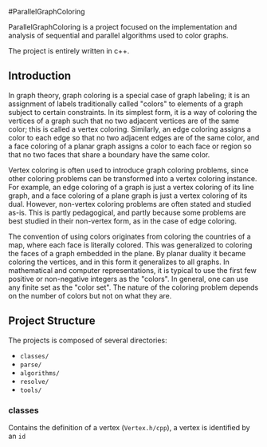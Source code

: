 #ParallelGraphColoring

ParallelGraphColoring is a project focused on the implementation and analysis of sequential and parallel algorithms used to color graphs.

The project is entirely written in c++.

## Introduction
In graph theory, graph coloring is a special case of graph labeling; it is an assignment of labels traditionally called "colors" to elements of a graph subject to certain constraints. In its simplest form, it is a way of coloring the vertices of a graph such that no two adjacent vertices are of the same color; this is called a vertex coloring. Similarly, an edge coloring assigns a color to each edge so that no two adjacent edges are of the same color, and a face coloring of a planar graph assigns a color to each face or region so that no two faces that share a boundary have the same color.

Vertex coloring is often used to introduce graph coloring problems, since other coloring problems can be transformed into a vertex coloring instance. For example, an edge coloring of a graph is just a vertex coloring of its line graph, and a face coloring of a plane graph is just a vertex coloring of its dual. However, non-vertex coloring problems are often stated and studied as-is. This is partly pedagogical, and partly because some problems are best studied in their non-vertex form, as in the case of edge coloring.

The convention of using colors originates from coloring the countries of a map, where each face is literally colored. This was generalized to coloring the faces of a graph embedded in the plane. By planar duality it became coloring the vertices, and in this form it generalizes to all graphs. In mathematical and computer representations, it is typical to use the first few positive or non-negative integers as the "colors". In general, one can use any finite set as the "color set". The nature of the coloring problem depends on the number of colors but not on what they are.

## Project Structure

The projects is composed of several directories:
* `classes/`
* `parse/`
* `algorithms/`
* `resolve/`
* `tools/`

### classes
Contains the definition of a vertex (`Vertex.h/cpp`), a vertex is identified by an `id`